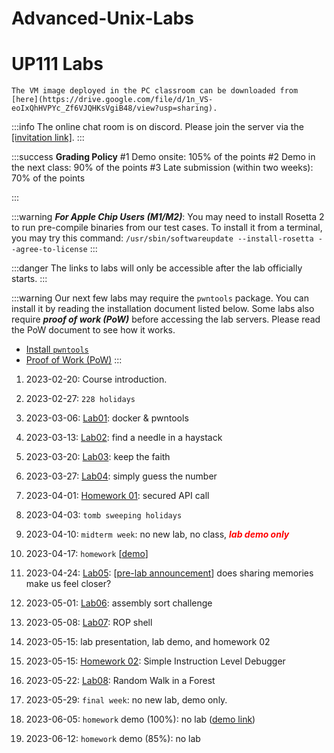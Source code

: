 # Advanced-Unix-Labs

UP111 Labs
===========

```warning
The VM image deployed in the PC classroom can be downloaded from [here](https://drive.google.com/file/d/1n_VS-eoIxQhHVPYc_Zf6VJQHKsVgiB48/view?usp=sharing).
```

:::info
The online chat room is on discord. Please join the server via the [[invitation link]]().
:::

:::success
**Grading Policy**
#1 Demo onsite: 105% of the points
#2 Demo in the next class: 90% of the points
#3 Late submission (within two weeks): 70% of the points

<!--***Note*** that if you cannot attend the class due to COVID to demo your implementation, you can upload your codes (packed in a ZIP file) to the E3 system (please select the correct lab week to upload) ***before the demo deadline***. We can then schedule your demo in our available lab lecture class using the version you uploaded to the E3 system.-->
:::

:::warning
***For Apple Chip Users (M1/M2)***: You may need to install Rosetta 2 to run pre-compile binaries from our test cases. To install it from a terminal, you may try this command:
``/usr/sbin/softwareupdate --install-rosetta --agree-to-license``
:::

:::danger
The links to labs will only be accessible after the lab officially starts.
:::

:::warning
Our next few labs may require the `pwntools` package. You can install it by reading the installation document listed below. Some labs also require ***proof of work (PoW)*** before accessing the lab servers. Please read the PoW document to see how it works.
- [Install `pwntools`](https://md.zoolab.org/s/EleTCdAQ5)
- [Proof of Work (PoW)](https://md.zoolab.org/s/EHSmQ0szV)
:::

1. 2023-02-20: Course introduction.

1. 2023-02-27: `228 holidays`

1. 2023-03-06: [Lab01](https://md.zoolab.org/s/sg1RYjwNt): docker & pwntools

1. 2023-03-13: [Lab02](https://md.zoolab.org/s/skITr3rJl): find a needle in a haystack 

1. 2023-03-20: [Lab03](https://md.zoolab.org/s/Nmrky6Dez): keep the faith

1. 2023-03-27: [Lab04](https://md.zoolab.org/s/Wy4ScHfug): simply guess the number

1. 2023-04-01: [Homework 01](https://md.zoolab.org/s/cNNXFnZPy): secured API call

1. 2023-04-03: `tomb sweeping holidays`

1. 2023-04-10: `midterm week`: no new lab, no class, ***<i style="color:red">lab demo only</i>***

1. 2023-04-17: `homework` [[demo](https://md.zoolab.org/s/gLXd81Myi)]

1. 2023-04-24: [Lab05](https://md.zoolab.org/s/n2iYIHC7z): [[pre-lab announcement](https://md.zoolab.org/s/kHrh9ttCw)] does sharing memories make us feel closer?

1. 2023-05-01: [Lab06](https://md.zoolab.org/s/dOYP-mdwq): assembly sort challenge 

1. 2023-05-08: [Lab07](https://md.zoolab.org/s/9PXW8f_Eh): ROP shell

1. 2023-05-15: lab presentation, lab demo, and homework 02

1. 2023-05-15: [Homework 02](https://md.zoolab.org/s/JM5Shd8Ya): Simple Instruction Level Debugger

1. 2023-05-22: [Lab08](https://md.zoolab.org/s/rKFubF7Yo): Random Walk in a Forest

1. 2023-05-29: `final week`: no new lab, demo only. 

1. 2023-06-05: `homework` demo (100%): no lab ([demo link](https://md.zoolab.org/GCI1YzKNTTagmtv6VIITAg))

1. 2023-06-12: `homework` demo (85%): no lab

